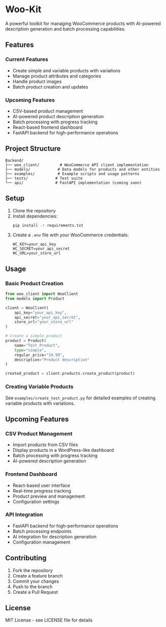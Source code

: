 # Woo-Kit

A powerful toolkit for managing WooCommerce products with AI-powered description generation and batch processing capabilities.

## Features

### Current Features
- Create simple and variable products with variations
- Manage product attributes and categories
- Handle product images
- Batch product creation and updates

### Upcoming Features
- CSV-based product management
- AI-powered product description generation
- Batch processing with progress tracking
- React-based frontend dashboard
- FastAPI backend for high-performance operations

## Project Structure

```
Backend/
├── woo_client/         # WooCommerce API client implementation
├── models/            # Data models for products and other entities
├── examples/          # Example scripts and usage patterns
├── tests/            # Test suite
└── api/              # FastAPI implementation (coming soon)
```

## Setup

1. Clone the repository
2. Install dependencies:
   ```bash
   pip install -r requirements.txt
   ```
3. Create a `.env` file with your WooCommerce credentials:
   ```
   WC_KEY=your_api_key
   WC_SECRET=your_api_secret
   WC_URL=your_store_url
   ```

## Usage

### Basic Product Creation
```python
from woo_client import WooClient
from models import Product

client = WooClient(
    api_key="your_api_key",
    api_secret="your_api_secret",
    store_url="your_store_url"
)

# Create a simple product
product = Product(
    name="Test Product",
    type="simple",
    regular_price="19.99",
    description="Product description"
)

created_product = client.products.create_product(product)
```

### Creating Variable Products
See `examples/create_test_product.py` for detailed examples of creating variable products with variations.

## Upcoming Features

### CSV Product Management
- Import products from CSV files
- Display products in a WordPress-like dashboard
- Batch processing with progress tracking
- AI-powered description generation

### Frontend Dashboard
- React-based user interface
- Real-time progress tracking
- Product preview and management
- Configuration settings

### API Integration
- FastAPI backend for high-performance operations
- Batch processing endpoints
- AI integration for description generation
- Configuration management

## Contributing

1. Fork the repository
2. Create a feature branch
3. Commit your changes
4. Push to the branch
5. Create a Pull Request

## License

MIT License - see LICENSE file for details 